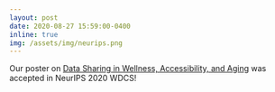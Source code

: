 ```yaml
---
layout: post
date: 2020-08-27 15:59:00-0400
inline: true
img: /assets/img/neurips.png
---
```

Our poster on [Data Sharing in Wellness, Accessibility, and Aging](https://www.researchgate.net/publication/348844784_Data_Sharing_in_Wellness_Accessibility_and_Aging) was accepted in NeurIPS 2020 WDCS!